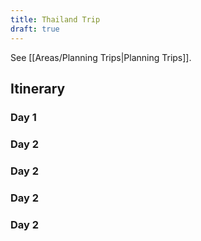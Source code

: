 ```yaml
---
title: Thailand Trip
draft: true
---
```


See [[Areas/Planning Trips|Planning Trips]].

## Itinerary
### Day 1
### Day 2
### Day 2
### Day 2
### Day 2
